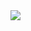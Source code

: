 

<img src="https://img1.daumcdn.net/thumb/R1280x0/?scode=mtistory2&fname=https%3A%2F%2Fblog.kakaocdn.net%2Fdn%2FbdV37N%2FbtsLtG98L7w%2FYzxxIXCWzJMQorWuVesrh0%2Fimg.png"/>
